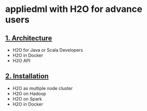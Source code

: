 # appliedml with H2O for advance users #

## [1. Architecture]() ##
 - H2O for Java or Scala Developers
 - H2O in Docker
 - H2O API
  
## [2. Installation](https://github.com/Avkash/appliedml/blob/master/advance/h2o/h2o_install.md) ##
 - H2O as multiple node cluster
 - H2O on Hadoop
 - H2O on Spark
 - H2O in Docker
